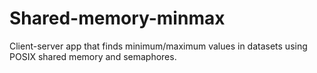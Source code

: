 # Shared-memory-minmax
Client-server app that finds minimum/maximum values in datasets using POSIX shared memory and semaphores.
